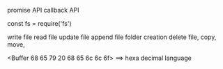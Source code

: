  promise API
 callback API
 
 
 const fs = require('fs')

 write file
 read file
 update file
 append file
 folder creation
 delete file, copy, move,

 <Buffer 68 65 79 20 68 65 6c 6c 6f> ==> hexa decimal language